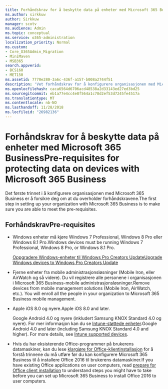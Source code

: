 ```yaml
---
title: Forhåndskrav for å beskytte data på enheter med Microsoft 365 Business
ms.author: sirkkuw
author: Sirkkuw
manager: scotv
ms.audience: Admin
ms.topic: conceptual
ms.service: o365-administration
localization_priority: Normal
ms.custom:
- Core_O365Admin_Migration
- MiniMaven
- MSB365
search.appverid:
- BCS160
- MET150
ms.assetid: 7770e280-3a6c-436f-a157-b008a2744f51
description: 'Vet forhåndskrav for å konfigurere organisasjonen med Microsoft 365 Business. '
ms.openlocfilehash: caca6564d6706acd48538a2d33143ed27ed3bd25
ms.sourcegitcommit: eb1a77e4cc4e8f564a1c78d2ef53d7245fe4517a
ms.translationtype: MT
ms.contentlocale: nb-NO
ms.lasthandoff: 11/28/2018
ms.locfileid: "26982136"
---
```

# <a name="pre-requisites-for-protecting-data-on-devices-with-microsoft-365-business"></a><span data-ttu-id="d39fc-103">Forhåndskrav for å beskytte data på enheter med Microsoft 365 Business</span><span class="sxs-lookup"><span data-stu-id="d39fc-103">Pre-requisites for protecting data on devices with Microsoft 365 Business</span></span>

<span data-ttu-id="d39fc-104">Det første trinnet i å konfigurere organisasjonen med Microsoft 365 Business er å forsikre deg om at du overholder forhåndskravene.</span><span class="sxs-lookup"><span data-stu-id="d39fc-104">The first step in setting up your organization with Microsoft 365 Business is to make sure you are able to meet the pre-requisites.</span></span>
  
## <a name="pre-requisites"></a><span data-ttu-id="d39fc-105">Forhåndskrav</span><span class="sxs-lookup"><span data-stu-id="d39fc-105">Pre-requisites</span></span>

- <span data-ttu-id="d39fc-106">Windows enheter må kjøre Windows 7 Professional, Windows 8 Pro eller Windows 8.1 Pro.</span><span class="sxs-lookup"><span data-stu-id="d39fc-106">Windows devices must be running Windows 7 Professional, Windows 8 Pro, or Windows 8.1 Pro.</span></span>
    
    [<span data-ttu-id="d39fc-107">Oppgradere Windows-enheter til Windows Pro Creators Update</span><span class="sxs-lookup"><span data-stu-id="d39fc-107">Upgrade Windows devices to Windows Pro Creators Update</span></span>](upgrade-to-windows-pro-creators-update.md)
    
- <span data-ttu-id="d39fc-p101">Fjerne enheter fra mobile administrasjonsløsninger (Mobile Iron, eller AirWatch og så videre). Du vil registrere alle personene i organisasjonen i Microsoft 365 Business-mobile administrasjonsløsninger.</span><span class="sxs-lookup"><span data-stu-id="d39fc-p101">Remove devices from mobile management solutions (Mobile Iron, AirWatch, etc.). You will enroll all the people in your organization to Microsoft 365 Business mobile management.</span></span>
    
- <span data-ttu-id="d39fc-110">Apple iOS 8.0 og nyere.</span><span class="sxs-lookup"><span data-stu-id="d39fc-110">Apple iOS 8.0 and later.</span></span>
    
    <span data-ttu-id="d39fc-p102">Google Android 4.0 og nyere (inkludert Samsung KNOX Standard 4.0 og nyere). For mer informasjon kan du se [Intune-støttede enheter](https://go.microsoft.com/fwlink/p/?linkid=852307).</span><span class="sxs-lookup"><span data-stu-id="d39fc-p102">Google Android 4.0 and later (including Samsung KNOX Standard 4.0 and higher). For more details, see [Intune supported devices](https://go.microsoft.com/fwlink/p/?linkid=852307).</span></span>
    
- <span data-ttu-id="d39fc-113">Hvis du har eksisterende Office-programmer på brukerens datamaskiner, kan du lese [klargjøre for Office-klientinstallasjon](prepare-for-office-client-deployment.md) for å forstå trinnene du må utføre før du kan konfigurere Microsoft 365 Business til å installere Office 2016 til brukerens datamaskiner.</span><span class="sxs-lookup"><span data-stu-id="d39fc-113">If you have existing Office applications on user computers, read [prepare for Office client installation](prepare-for-office-client-deployment.md) to understand steps you might have to take before you can set up Microsoft 365 Business to install Office 2016 to user computers.</span></span> 
    


